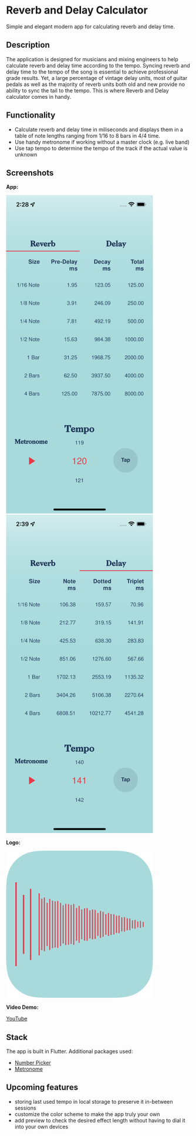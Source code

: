 # Reverb and Delay Calculator

Simple and elegant modern app for calculating reverb and delay time.

## Description

The application is designed for musicians and mixing engineers to help calculate reverb and delay time according to the tempo.
Syncing reverb and delay time to the tempo of the song is essential to achieve professional grade results.
Yet, a large percentage of vintage delay units, most of guitar pedals as well as the majority of reverb units both old and new provide no ability to sync the tail to the tempo.
This is where Reverb and Delay calculator comes in handy.

## Functionality

- Calculate reverb and delay time in miliseconds and displays them in a table of note lengths ranging from 1/16 to 8 bars in 4/4 time.
- Use handy metronome if working without a master clock (e.g. live band)
- Use tap tempo to determine the tempo of the track if the actual value is unknown

## Screenshots

<div>
<p><strong>App:</strong></p>
  <img src="https://raw.githubusercontent.com/maniutin/reverb_calculator/main/assets/screenshots/reverb_page.png" width="400" alt="Reverb Page">
  <img src="https://raw.githubusercontent.com/maniutin/reverb_calculator/main/assets/screenshots/delay_page.png" width="400" alt="Delay Page">
</div>

<p><strong>Logo:</strong></p>
<img src="https://raw.githubusercontent.com/maniutin/reverb_calculator/main/assets/logos/main-trimmed.png" width="400" alt="Logo">

<p><strong>Video Demo:</strong></p>

<a href="https://youtube.com/shorts/TtVuXrpkKH0?feature=share" target="_blank">YouTube</a>

## Stack

The app is built in Flutter.
Additional packages used:

<ul>
  <li>
    <a href="https://pub.dev/packages/numberpicker" target="_blank">Number Picker</a>
  </li>
  <li>
    <a href="https://pub.dev/packages/metronome" target="_blank">Metronome</a>
  </li>
</ul>

## Upcoming features

- storing last used tempo in local storage to preserve it in-between sessions
- customize the color scheme to make the app truly your own
- add preview to check the desired effect length without having to dial it into your own devices
